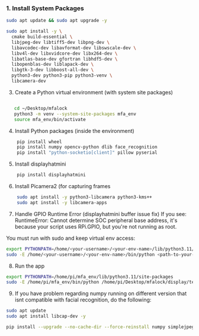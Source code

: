 

### 1. Install System Packages

```bash
sudo apt update && sudo apt upgrade -y

sudo apt install -y \
  cmake build-essential \
  libjpeg-dev libtiff5-dev libpng-dev \
  libavcodec-dev libavformat-dev libswscale-dev \
  libv4l-dev libxvidcore-dev libx264-dev \
  libatlas-base-dev gfortran libhdf5-dev \
  libopenblas-dev liblapack-dev \
  libgtk-3-dev libboost-all-dev \
  python3-dev python3-pip python3-venv \
  libcamera-dev
```

 3. Create a Python virtual environment (with system site packages)
 ```bash

    cd ~/Desktop/mfalock
    python3 -m venv --system-site-packages mfa_env
    source mfa_env/bin/activate
```

4. Install Python packages (inside the environment)
```bash 
    pip install wheel
    pip install numpy opencv-python dlib face_recognition
    pip install "python-socketio[client]" pillow pyserial
```

5. Install displayhatmini
``` bash 
    pip install displayhatmini
```

6. Install Picamera2 (for capturing frames
``` bash 
    sudo apt install -y python3-libcamera python3-kms++
    sudo apt install -y libcamera-apps
```
7. Handle GPIO Runtime Error (displayhatmini buffer issue fix)
If you see: RuntimeError: Cannot determine SOC peripheral base address, it's because your script uses RPi.GPIO, but you're not running as root.

You must run with sudo and keep virtual env access:
```bash 
export PYTHONPATH=/home/<your-username>/<your-env-name>/lib/python3.11/site-packages
sudo -E /home/<your-username>/<your-env-name>/bin/python <path-to-your-script>/test_lcd.py
```

8. Run the app
```bash
export PYTHONPATH=/home/pi/mfa_env/lib/python3.11/site-packages
sudo -E /home/pi/mfa_env/bin/python /home/pi/Desktop/mfalock/display/test_lcd.py
```
9. If you have problem regarding numpy running on different version that isnt compatible with facial recognition, do the following: 
```bash
sudo apt update 
sudo apt install libcap-dev -y

pip install --upgrade --no-cache-dir --force-reinstall numpy simplejpeg face_recognition picamera2
```


